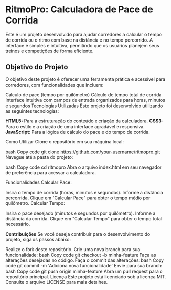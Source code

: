 # RitmoPro: Calculadora de Pace de Corrida
Este é um projeto desenvolvido para ajudar corredores a calcular o tempo de corrida ou o ritmo com base na distância e no tempo percorrido. A interface é simples e intuitiva, permitindo que os usuários planejem seus treinos e competições de forma eficiente.

## Objetivo do Projeto
O objetivo deste projeto é oferecer uma ferramenta prática e acessível para corredores, com funcionalidades que incluem:

Cálculo de pace (tempo por quilômetro)
Cálculo de tempo total de corrida
Interface intuitiva com campos de entrada organizados para horas, minutos e segundos
Tecnologias Utilizadas
Este projeto foi desenvolvido utilizando as seguintes tecnologias:

**HTML5:** Para a estruturação do conteúdo e criação da calculadora.
**CSS3:** Para o estilo e a criação de uma interface agradável e responsiva.
**JavaScript:** Para a lógica de cálculo do pace e do tempo de corrida.

Como Utilizar
Clone o repositório em sua máquina local:

bash
Copy code
git clone https://github.com/your-username/ritmopro.git
Navegue até a pasta do projeto:

bash
Copy code
cd ritmopro
Abra o arquivo index.html em seu navegador de preferência para acessar a calculadora.

Funcionalidades
Calcular Pace:

Insira o tempo de corrida (horas, minutos e segundos).
Informe a distância percorrida.
Clique em "Calcular Pace" para obter o tempo médio por quilômetro.
Calcular Tempo:

Insira o pace desejado (minutos e segundos por quilômetro).
Informe a distância da corrida.
Clique em "Calcular Tempo" para obter o tempo total necessário.

**Contribuições**
Se você deseja contribuir para o desenvolvimento do projeto, siga os passos abaixo:

Realize o fork deste repositório.
Crie uma nova branch para sua funcionalidade:
bash
Copy code
git checkout -b minha-feature
Faça as alterações desejadas no código.
Faça o commit das alterações:
bash
Copy code
git commit -m 'Adiciona nova funcionalidade'
Envie para sua branch:
bash
Copy code
git push origin minha-feature
Abra um pull request para o repositório principal.
Licença
Este projeto está licenciado sob a licença MIT. Consulte o arquivo LICENSE para mais detalhes.
